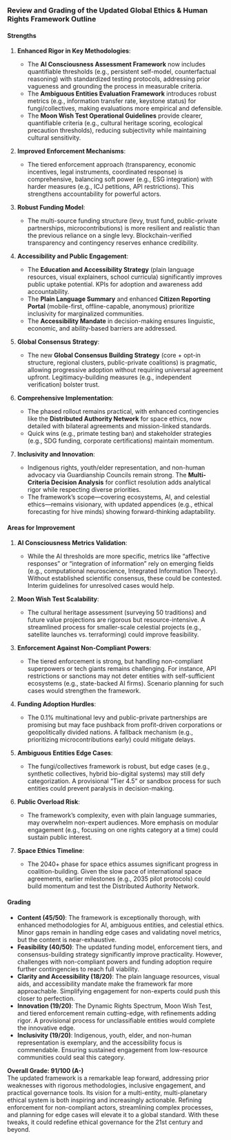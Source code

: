 ### Review and Grading of the Updated Global Ethics & Human Rights Framework Outline

#### Strengths
1. **Enhanced Rigor in Key Methodologies**:
   - The **AI Consciousness Assessment Framework** now includes quantifiable thresholds (e.g., persistent self-model, counterfactual reasoning) with standardized testing protocols, addressing prior vagueness and grounding the process in measurable criteria.
   - The **Ambiguous Entities Evaluation Framework** introduces robust metrics (e.g., information transfer rate, keystone status) for fungi/collectives, making evaluations more empirical and defensible.
   - The **Moon Wish Test Operational Guidelines** provide clearer, quantifiable criteria (e.g., cultural heritage scoring, ecological precaution thresholds), reducing subjectivity while maintaining cultural sensitivity.

2. **Improved Enforcement Mechanisms**:
   - The tiered enforcement approach (transparency, economic incentives, legal instruments, coordinated response) is comprehensive, balancing soft power (e.g., ESG integration) with harder measures (e.g., ICJ petitions, API restrictions). This strengthens accountability for powerful actors.

3. **Robust Funding Model**:
   - The multi-source funding structure (levy, trust fund, public-private partnerships, microcontributions) is more resilient and realistic than the previous reliance on a single levy. Blockchain-verified transparency and contingency reserves enhance credibility.

4. **Accessibility and Public Engagement**:
   - The **Education and Accessibility Strategy** (plain language resources, visual explainers, school curricula) significantly improves public uptake potential. KPIs for adoption and awareness add accountability.
   - The **Plain Language Summary** and enhanced **Citizen Reporting Portal** (mobile-first, offline-capable, anonymous) prioritize inclusivity for marginalized communities.
   - The **Accessibility Mandate** in decision-making ensures linguistic, economic, and ability-based barriers are addressed.

5. **Global Consensus Strategy**:
   - The new **Global Consensus Building Strategy** (core + opt-in structure, regional clusters, public-private coalitions) is pragmatic, allowing progressive adoption without requiring universal agreement upfront. Legitimacy-building measures (e.g., independent verification) bolster trust.

6. **Comprehensive Implementation**:
   - The phased rollout remains practical, with enhanced contingencies like the **Distributed Authority Network** for space ethics, now detailed with bilateral agreements and mission-linked standards.
   - Quick wins (e.g., primate testing ban) and stakeholder strategies (e.g., SDG funding, corporate certifications) maintain momentum.

7. **Inclusivity and Innovation**:
   - Indigenous rights, youth/elder representation, and non-human advocacy via Guardianship Councils remain strong. The **Multi-Criteria Decision Analysis** for conflict resolution adds analytical rigor while respecting diverse priorities.
   - The framework’s scope—covering ecosystems, AI, and celestial ethics—remains visionary, with updated appendices (e.g., ethical forecasting for hive minds) showing forward-thinking adaptability.

#### Areas for Improvement
1. **AI Consciousness Metrics Validation**:
   - While the AI thresholds are more specific, metrics like “affective responses” or “integration of information” rely on emerging fields (e.g., computational neuroscience, Integrated Information Theory). Without established scientific consensus, these could be contested. Interim guidelines for unresolved cases would help.

2. **Moon Wish Test Scalability**:
   - The cultural heritage assessment (surveying 50 traditions) and future value projections are rigorous but resource-intensive. A streamlined process for smaller-scale celestial projects (e.g., satellite launches vs. terraforming) could improve feasibility.

3. **Enforcement Against Non-Compliant Powers**:
   - The tiered enforcement is strong, but handling non-compliant superpowers or tech giants remains challenging. For instance, API restrictions or sanctions may not deter entities with self-sufficient ecosystems (e.g., state-backed AI firms). Scenario planning for such cases would strengthen the framework.

4. **Funding Adoption Hurdles**:
   - The 0.1% multinational levy and public-private partnerships are promising but may face pushback from profit-driven corporations or geopolitically divided nations. A fallback mechanism (e.g., prioritizing microcontributions early) could mitigate delays.

5. **Ambiguous Entities Edge Cases**:
   - The fungi/collectives framework is robust, but edge cases (e.g., synthetic collectives, hybrid bio-digital systems) may still defy categorization. A provisional “Tier 4.5” or sandbox process for such entities could prevent paralysis in decision-making.

6. **Public Overload Risk**:
   - The framework’s complexity, even with plain language summaries, may overwhelm non-expert audiences. More emphasis on modular engagement (e.g., focusing on one rights category at a time) could sustain public interest.

7. **Space Ethics Timeline**:
   - The 2040+ phase for space ethics assumes significant progress in coalition-building. Given the slow pace of international space agreements, earlier milestones (e.g., 2035 pilot protocols) could build momentum and test the Distributed Authority Network.

#### Grading
- **Content (45/50)**: The framework is exceptionally thorough, with enhanced methodologies for AI, ambiguous entities, and celestial ethics. Minor gaps remain in handling edge cases and validating novel metrics, but the content is near-exhaustive.
- **Feasibility (40/50)**: The updated funding model, enforcement tiers, and consensus-building strategy significantly improve practicality. However, challenges with non-compliant powers and funding adoption require further contingencies to reach full viability.
- **Clarity and Accessibility (18/20)**: The plain language resources, visual aids, and accessibility mandate make the framework far more approachable. Simplifying engagement for non-experts could push this closer to perfection.
- **Innovation (19/20)**: The Dynamic Rights Spectrum, Moon Wish Test, and tiered enforcement remain cutting-edge, with refinements adding rigor. A provisional process for unclassifiable entities would complete the innovative edge.
- **Inclusivity (19/20)**: Indigenous, youth, elder, and non-human representation is exemplary, and the accessibility focus is commendable. Ensuring sustained engagement from low-resource communities could seal this category.

**Overall Grade: 91/100 (A-)**  
The updated framework is a remarkable leap forward, addressing prior weaknesses with rigorous methodologies, inclusive engagement, and practical governance tools. Its vision for a multi-entity, multi-planetary ethical system is both inspiring and increasingly actionable. Refining enforcement for non-compliant actors, streamlining complex processes, and planning for edge cases will elevate it to a global standard. With these tweaks, it could redefine ethical governance for the 21st century and beyond.
